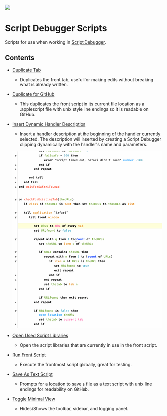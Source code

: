 ![](https://latenightsw.com/wordpress/wp-content/uploads/2018/03/cropped-icon_512x512.png)

# Script Debugger Scripts

Scripts for use when working in [Script Debugger](https://latenightsw.com/).

## Contents

- [Duplicate Tab](./Duplicate-Tab.applescript)

  - Duplicates the front tab, useful for making edits without breaking what is already written.

- [Duplicate for GitHub](./Duplicate-for-GitHub.applescript)

  - This duplicates the front script in its current file location as a .applescript file with unix style line endings so it is readable on GitHub.

- [Insert Dynamic Handler Description](./Insert-Dynamic-Handler-Description.applescript)

  - Insert a handler description at the beginning of the handler currently selected. The description will inserted by creating a Script Debugger clipping dynamically with the handler's name and parameters.

  ![demo](../imgs/sdb-dynamicdescription.gif)

- [Open Used Script Libraries](./Open-Used-Script-Libraries.applescript)

  - Open the script libraries that are currently in use in the front script.

- [Run Front Script](./Run-Front-Script.applescript)

  - Execute the frontmost script globally, great for testing.

- [Save As Text Script](./Save-As-Text-Script.applescript)

  - Prompts for a location to save a file as a text script with unix line endings for readability on GitHub.

- [Toggle Minimal View](./Toggle-Minimal-View.applescript)

  - Hides/Shows the toolbar, sidebar, and logging panel.
